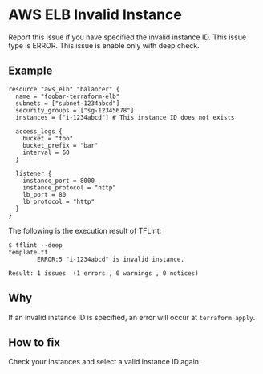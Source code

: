 # AWS ELB Invalid Instance
Report this issue if you have specified the invalid instance ID. This issue type is ERROR. This issue is enable only with deep check.

## Example
```
resource "aws_elb" "balancer" {
  name = "foobar-terraform-elb"
  subnets = ["subnet-1234abcd"]
  security_groups = ["sg-12345678"]
  instances = ["i-1234abcd"] # This instance ID does not exists

  access_logs {
    bucket = "foo"
    bucket_prefix = "bar"
    interval = 60
  }

  listener {
    instance_port = 8000
    instance_protocol = "http"
    lb_port = 80
    lb_protocol = "http"
  }
}
```

The following is the execution result of TFLint: 

```
$ tflint --deep
template.tf
        ERROR:5 "i-1234abcd" is invalid instance.

Result: 1 issues  (1 errors , 0 warnings , 0 notices)
```

## Why
If an invalid instance ID is specified, an error will occur at `terraform apply`.

## How to fix
Check your instances and select a valid instance ID again.
